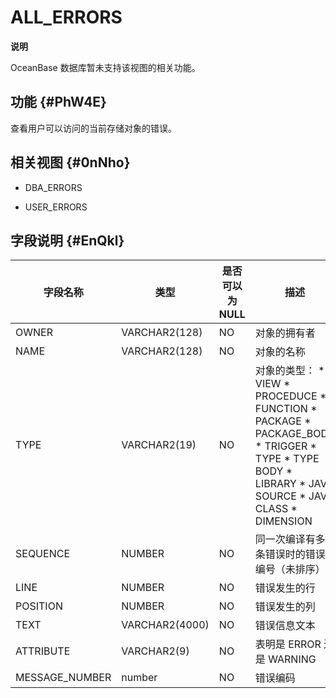 ALL_ERRORS 
===============================


**说明**



OceanBase 数据库暂未支持该视图的相关功能。

功能 {#PhW4E}
-----------

查看用户可以访问的当前存储对象的错误。

相关视图 {#0nNho}
-------------

* DBA_ERRORS

  

* USER_ERRORS

  




字段说明 {#EnQkl}
-------------



|    **字段名称**    |     **类型**     | **是否可以为 NULL** |                                                                                                                                                                                                                                                                                                      **描述**                                                                                                                                                                                                                                                                                                       |
|----------------|----------------|----------------|-------------------------------------------------------------------------------------------------------------------------------------------------------------------------------------------------------------------------------------------------------------------------------------------------------------------------------------------------------------------------------------------------------------------------------------------------------------------------------------------------------------------------------------------------------------------------------------------------------------------|
| OWNER          | VARCHAR2(128)  | NO             | 对象的拥有者                                                                                                                                                                                                                                                                                                                                                                                                                                                                                                                                                                                                            |
| NAME           | VARCHAR2(128)  | NO             | 对象的名称                                                                                                                                                                                                                                                                                                                                                                                                                                                                                                                                                                                                             |
| TYPE           | VARCHAR2(19)   | NO             | 对象的类型： * VIEW   * PROCEDUCE   * FUNCTION   * PACKAGE   * PACKAGE_BODY   * TRIGGER   * TYPE   * TYPE BODY   * LIBRARY   * JAVA SOURCE   * JAVA CLASS   * DIMENSION    |
| SEQUENCE       | NUMBER         | NO             | 同一次编译有多条错误时的错误编号（未排序）                                                                                                                                                                                                                                                                                                                                                                                                                                                                                                                                                                                             |
| LINE           | NUMBER         | NO             | 错误发生的行                                                                                                                                                                                                                                                                                                                                                                                                                                                                                                                                                                                                            |
| POSITION       | NUMBER         | NO             | 错误发生的列                                                                                                                                                                                                                                                                                                                                                                                                                                                                                                                                                                                                            |
| TEXT           | VARCHAR2(4000) | NO             | 错误信息文本                                                                                                                                                                                                                                                                                                                                                                                                                                                                                                                                                                                                            |
| ATTRIBUTE      | VARCHAR2(9)    | NO             | 表明是 ERROR 还是 WARNING                                                                                                                                                                                                                                                                                                                                                                                                                                                                                                                                                                                              |
| MESSAGE_NUMBER | number         | NO             | 错误编码                                                                                                                                                                                                                                                                                                                                                                                                                                                                                                                                                                                                              |




